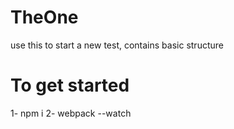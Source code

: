 # TheOne
use this to start a new test, contains basic structure

# To get started
1- npm i
2- webpack --watch
